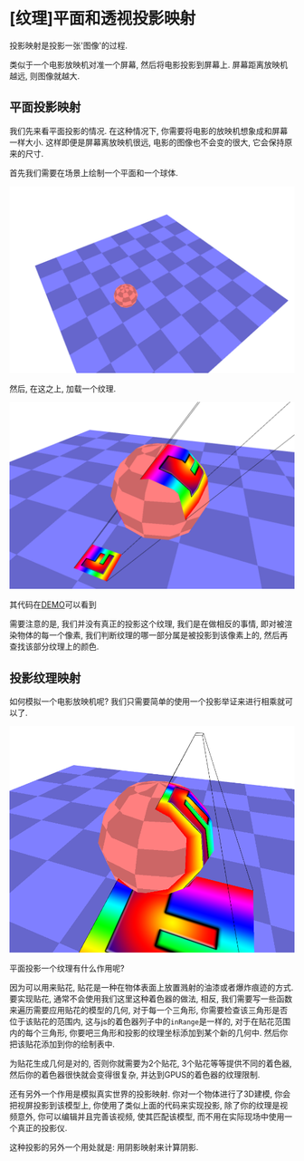 # [纹理]平面和透视投影映射

投影映射是投影一张'图像'的过程. 

类似于一个电影放映机对准一个屏幕, 然后将电影投影到屏幕上. 屏幕距离放映机越远, 则图像就越大.

## 平面投影映射

我们先来看平面投影的情况. 在这种情况下, 你需要将电影的放映机想象成和屏幕一样大小. 这样即便是屏幕离放映机很远, 电影的图像也不会变的很大, 它会保持原来的尺寸. 

首先我们需要在场景上绘制一个平面和一个球体.

![alt](./imgs/微信截图_20210619135210.png)

然后, 在这之上, 加载一个纹理.

![alt](./imgs/微信截图_20210619144325.png)

其代码在[DEMO](./code/[纹理]平面投影映射/index.html)可以看到

需要注意的是, 我们并没有真正的投影这个纹理, 我们是在做相反的事情, 即对被渲染物体的每一个像素, 我们判断纹理的哪一部分属是被投影到该像素上的, 然后再查找该部分纹理上的颜色.

## 投影纹理映射

如何模拟一个电影放映机呢? 我们只需要简单的使用一个投影举证来进行相乘就可以了. 

![alt](./imgs/微信截图_20210619151752.png)

平面投影一个纹理有什么作用呢?

因为可以用来贴花, 贴花是一种在物体表面上放置溅射的油漆或者爆炸痕迹的方式. 要实现贴花, 通常不会使用我们这里这种着色器的做法, 相反, 我们需要写一些函数来遍历需要应用贴花的模型的几何, 对于每一个三角形, 你需要检查该三角形是否位于该贴花的范围内, 这与js的着色器列子中的`inRange`是一样的, 对于在贴花范围内的每个三角形, 你要吧三角形和投影的纹理坐标添加到某个新的几何中. 然后你把该贴花添加到你的绘制表中.

为贴花生成几何是对的, 否则你就需要为2个贴花, 3个贴花等等提供不同的着色器, 然后你的着色器很快就会变得很复杂, 并达到GPUS的着色器的纹理限制. 

还有另外一个作用是模拟真实世界的投影映射. 你对一个物体进行了3D建模, 你会把视屏投影到该模型上, 你使用了类似上面的代码来实现投影, 除了你的纹理是视频意外, 你可以编辑并且完善该视频, 使其匹配该模型, 而不用在实际现场中使用一个真正的投影仪. 

这种投影的另外一个用处就是: 用阴影映射来计算阴影.
